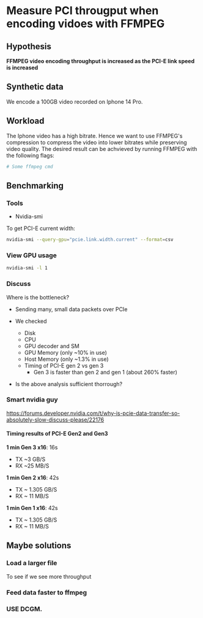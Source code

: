 # Measure PCI througput when encoding vidoes with FFMPEG

## Hypothesis

**FFMPEG video encoding throughput is increased as the PCI-E link speed is increased**

## Synthetic data

We encode a 100GB video recorded on Iphone 14 Pro.

## Workload

The Iphone video has a high bitrate. Hence we want to use FFMPEG's compression to compress the video into lower bitrates while preserving video quality. The desired result can be achvieved by running FFMPEG with the following flags:

```bash
# Some ffmpeg cmd
```

## Benchmarking

### Tools

- Nvidia-smi

To get PCI-E current width:

```bash
nvidia-smi --query-gpu="pcie.link.width.current" --format=csv
```

### View GPU usage

```bash
nvidia-smi -l 1
```

### Discuss

Where is the bottleneck?
- Sending many, small data packets over PCIe
- We checked
  - Disk
  - CPU
  - GPU decoder and SM
  - GPU Memory (only ~10% in use)
  - Host Memory (only ~1.3% in use)
  - Timing of PCI-E gen 2 vs gen 3
    - Gen 3 is faster than gen 2 and gen 1 (about 260% faster)

- Is the above analysis sufficient thorrough?

### Smart nvidia guy

https://forums.developer.nvidia.com/t/why-is-pcie-data-transfer-so-absolutely-slow-discuss-please/22176

#### Timing results of PCI-E Gen2 and Gen3

**1 min Gen 3 x16**: 16s
- TX ~3 GB/S
- RX ~25 MB/S

**1 min Gen 2 x16**: 42s
- TX ~ 1.305 GB/S
- RX ~ 11 MB/S

**1 min Gen 1 x16**: 42s
- TX ~ 1.305 GB/S
- RX ~ 11 MB/S

## Maybe solutions

### Load a larger file

To see if we see more throughput

### Feed data faster to ffmpeg


### USE DCGM.
